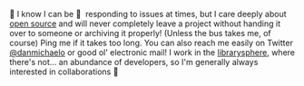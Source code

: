 👋 I know I can be 🐌  &nbsp;responding to issues at times, but I care deeply about [open source](https://www.wikidata.org/wiki/Q39162) and will never completely leave a project without handing it over to someone or archiving it properly! (Unless the bus takes me, of course)
Ping me if it takes too long. You can also reach me easily on Twitter [@danmichaelo](https://twitter.com/danmichaelo) or good ol' electronic mail!
I work in the [librarysphere](https://www.wikidata.org/wiki/Q856625), where there's not… an abundance of developers, so I'm generally always interested in collaborations 🤗
